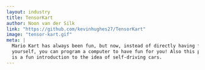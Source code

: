 ```yaml
---
layout: industry
title: TensorKart
author: Noon van der Silk
link: "https://github.com/kevinhughes27/TensorKart"
image: "tensor-kart.gif"
meta: |
  Mario Kart has always been fun, but now, instead of directly having fun
  yourself, you can program a computer to have fun for you! Also this project
  is a fun introduction to the idea of self-driving cars.
---
```

<!-- /img/blog/ -->
